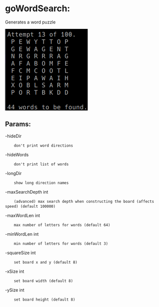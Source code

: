 # goWordSearch:
Generates a word puzzle

![screenshot](https://github.com/Distortions81/goWordSearch/blob/main/screenshot.png)

## Params:

  -hideDir
  
        don't print word directions
        
  -hideWords
  
        don't print list of words
        
  -longDir
  
        show long direction names
        
  -maxSearchDepth int
  
        (advanced) max search depth when constructing the board (affects speed) (default 100000)
        
  -maxWordLen int
  
        max number of letters for words (default 64)
        
  -minWordLen int
  
        min number of letters for words (default 3)
        
  -squareSize int
  
        set board x and y (default 8)
        
  -xSize int
  
        set board width (default 8)
        
  -ySize int
  
        set board height (default 8)

        
